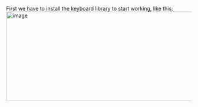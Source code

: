 First we have to install the keyboard library to start working, like this:
<img width="916" height="242" alt="image" src="https://github.com/user-attachments/assets/6848b6e0-6118-4c3d-ae30-469b35630a6d" />
